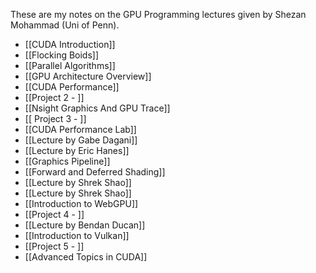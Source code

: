 These are my notes on the GPU Programming lectures given by Shezan Mohammad (Uni of Penn).
- [[CUDA Introduction]]
- [[Flocking Boids]]
- [[Parallel Algorithms]]
- [[GPU Architecture Overview]]
- [[CUDA Performance]]
- [[Project 2 - ]]
- [[Nsight Graphics And GPU Trace]]
- [[ Project 3 - ]]
- [[CUDA Performance Lab]]
- [[Lecture by Gabe Dagani]]
- [[Lecture by Eric Hanes]]
- [[Graphics Pipeline]]
- [[Forward and Deferred Shading]]
- [[Lecture by Shrek Shao]]
- [[Lecture by Shrek Shao]]
- [[Introduction to WebGPU]]
- [[Project 4 - ]]
- [[Lecture by Bendan Ducan]]
- [[Introduction to Vulkan]]
- [[Project 5 - ]]
- [[Advanced Topics in CUDA]]